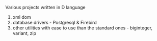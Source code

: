 Various projects written in D language
1. xml dom
2. database drivers - Postgresql & Firebird
3. other utilities with ease to use than the standard ones - biginteger, variant, zip 
